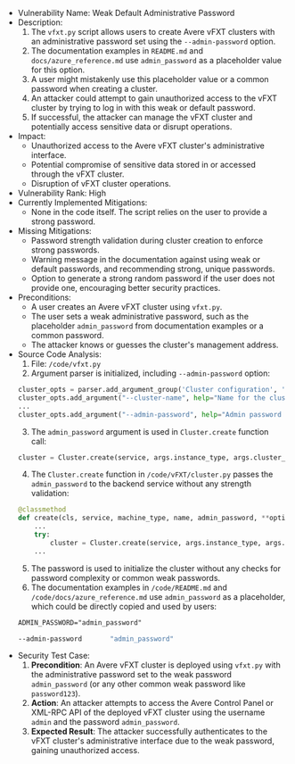 - Vulnerability Name: Weak Default Administrative Password
- Description:
    1. The `vfxt.py` script allows users to create Avere vFXT clusters with an administrative password set using the `--admin-password` option.
    2. The documentation examples in `README.md` and `docs/azure_reference.md` use `admin_password` as a placeholder value for this option.
    3. A user might mistakenly use this placeholder value or a common password when creating a cluster.
    4. An attacker could attempt to gain unauthorized access to the vFXT cluster by trying to log in with this weak or default password.
    5. If successful, the attacker can manage the vFXT cluster and potentially access sensitive data or disrupt operations.
- Impact:
    - Unauthorized access to the Avere vFXT cluster's administrative interface.
    - Potential compromise of sensitive data stored in or accessed through the vFXT cluster.
    - Disruption of vFXT cluster operations.
- Vulnerability Rank: High
- Currently Implemented Mitigations:
    - None in the code itself. The script relies on the user to provide a strong password.
- Missing Mitigations:
    - Password strength validation during cluster creation to enforce strong passwords.
    - Warning message in the documentation against using weak or default passwords, and recommending strong, unique passwords.
    - Option to generate a strong random password if the user does not provide one, encouraging better security practices.
- Preconditions:
    - A user creates an Avere vFXT cluster using `vfxt.py`.
    - The user sets a weak administrative password, such as the placeholder `admin_password` from documentation examples or a common password.
    - The attacker knows or guesses the cluster's management address.
- Source Code Analysis:
    1. File: `/code/vfxt.py`
    2. Argument parser is initialized, including `--admin-password` option:
    ```python
    cluster_opts = parser.add_argument_group('Cluster configuration', 'Options for cluster configuration')
    cluster_opts.add_argument("--cluster-name", help="Name for the cluster (also used to tag resources)")
    ...
    cluster_opts.add_argument("--admin-password", help="Admin password for cluster", default=None, type=_validate_ascii)
    ```
    3. The `admin_password` argument is used in `Cluster.create` function call:
    ```python
    cluster = Cluster.create(service, args.instance_type, args.cluster_name, args.admin_password, **options)
    ```
    4. The `Cluster.create` function in `/code/vFXT/cluster.py` passes the `admin_password` to the backend service without any strength validation:
    ```python
    @classmethod
    def create(cls, service, machine_type, name, admin_password, **options):
        ...
        try:
            cluster = Cluster.create(service, args.instance_type, args.cluster_name, args.admin_password, **options)
        ...
    ```
    5. The password is used to initialize the cluster without any checks for password complexity or common weak passwords.
    6. The documentation examples in `/code/README.md` and `/code/docs/azure_reference.md` use `admin_password` as a placeholder, which could be directly copied and used by users:
    ```markdown
    ADMIN_PASSWORD="admin_password"
    ```
    ```bash
    --admin-password       "admin_password"
    ```
- Security Test Case:
    1. **Precondition**: An Avere vFXT cluster is deployed using `vfxt.py` with the administrative password set to the weak password `admin_password` (or any other common weak password like `password123`).
    2. **Action**: An attacker attempts to access the Avere Control Panel or XML-RPC API of the deployed vFXT cluster using the username `admin` and the password `admin_password`.
    3. **Expected Result**: The attacker successfully authenticates to the vFXT cluster's administrative interface due to the weak password, gaining unauthorized access.